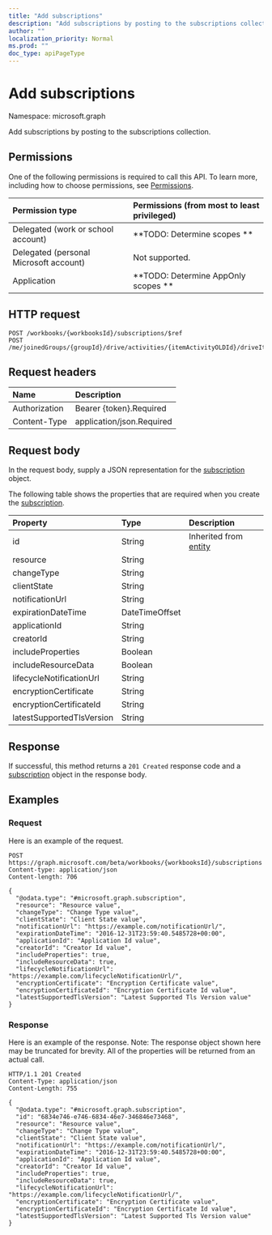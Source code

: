```yaml
---
title: "Add subscriptions"
description: "Add subscriptions by posting to the subscriptions collection."
author: ""
localization_priority: Normal
ms.prod: ""
doc_type: apiPageType
---
```


# Add subscriptions

Namespace: microsoft.graph

Add subscriptions by posting to the subscriptions collection.

## Permissions
One of the following permissions is required to call this API. To learn more, including how to choose permissions, see [Permissions](/concepts/permissions-reference.md).

|Permission type|Permissions (from most to least privileged)|
|:---|:---|
|Delegated (work or school account)|**TODO: Determine scopes **|
|Delegated (personal Microsoft account)|Not supported.|
|Application|**TODO: Determine AppOnly scopes **|

## HTTP request
<!-- {
  "blockType": "ignored"
}
-->
``` http
POST /workbooks/{workbooksId}/subscriptions/$ref
POST /me/joinedGroups/{groupId}/drive/activities/{itemActivityOLDId}/driveItem/subscriptions/$ref
```

## Request headers
|Name|Description|
|:---|:---|
|Authorization|Bearer {token}.Required|
|Content-Type|application/json.Required|

## Request body
In the request body, supply a JSON representation for the [subscription](../resources/subscription.md) object.

The following table shows the properties that are required when you create the [subscription](../resources/subscription.md).

|Property|Type|Description|
|:---|:---|:---|
|id|String| Inherited from [entity](../resources/entity.md)|
|resource|String||
|changeType|String||
|clientState|String||
|notificationUrl|String||
|expirationDateTime|DateTimeOffset||
|applicationId|String||
|creatorId|String||
|includeProperties|Boolean||
|includeResourceData|Boolean||
|lifecycleNotificationUrl|String||
|encryptionCertificate|String||
|encryptionCertificateId|String||
|latestSupportedTlsVersion|String||



## Response
If successful, this method returns a `201 Created` response code and a [subscription](../resources/subscription.md) object in the response body.

## Examples

### Request
Here is an example of the request.
<!-- {
  "blockType": "request",
  "name": "create_subscription_from_subscriptions"
}
-->
``` http
POST https://graph.microsoft.com/beta/workbooks/{workbooksId}/subscriptions
Content-type: application/json
Content-length: 706

{
  "@odata.type": "#microsoft.graph.subscription",
  "resource": "Resource value",
  "changeType": "Change Type value",
  "clientState": "Client State value",
  "notificationUrl": "https://example.com/notificationUrl/",
  "expirationDateTime": "2016-12-31T23:59:40.5485728+00:00",
  "applicationId": "Application Id value",
  "creatorId": "Creator Id value",
  "includeProperties": true,
  "includeResourceData": true,
  "lifecycleNotificationUrl": "https://example.com/lifecycleNotificationUrl/",
  "encryptionCertificate": "Encryption Certificate value",
  "encryptionCertificateId": "Encryption Certificate Id value",
  "latestSupportedTlsVersion": "Latest Supported Tls Version value"
}
```

### Response
Here is an example of the response. Note: The response object shown here may be truncated for brevity. All of the properties will be returned from an actual call.
<!-- {
  "blockType": "response",
  "truncated": true,
  "@odata.type": "microsoft.graph.subscription"
}
-->
``` http
HTTP/1.1 201 Created
Content-Type: application/json
Content-Length: 755

{
  "@odata.type": "#microsoft.graph.subscription",
  "id": "6834e746-e746-6834-46e7-346846e73468",
  "resource": "Resource value",
  "changeType": "Change Type value",
  "clientState": "Client State value",
  "notificationUrl": "https://example.com/notificationUrl/",
  "expirationDateTime": "2016-12-31T23:59:40.5485728+00:00",
  "applicationId": "Application Id value",
  "creatorId": "Creator Id value",
  "includeProperties": true,
  "includeResourceData": true,
  "lifecycleNotificationUrl": "https://example.com/lifecycleNotificationUrl/",
  "encryptionCertificate": "Encryption Certificate value",
  "encryptionCertificateId": "Encryption Certificate Id value",
  "latestSupportedTlsVersion": "Latest Supported Tls Version value"
}
```

